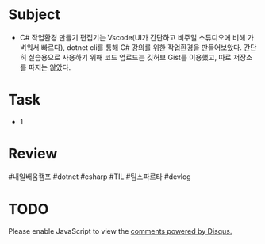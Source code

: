 # Subject
* C# 작업환경 만들기
	편집기는 Vscode(UI가 간단하고 비주얼 스튜디오에 비해 가벼워서 빠르다), dotnet cli를 통해 C# 강의를 위한 작업환경을 만들어보았다. 간단히 실습용으로 사용하기 위해 코드 업로드는 깃허브 Gist를 이용했고, 따로 저장소를 파지는 않았다.


# Task
* 1


# Review



#내일배움캠프 #dotnet #csharp #TIL #팀스파르타 #devlog

# TODO

<script>
    var disqus_config = function () {
    this.page.url ="https://amateurpotion.github.io/AmateurPotion/%EB%82%B4%EC%9D%BC%EB%B0%B0%EC%9B%80%EC%BA%A0%ED%94%84%20TIL/1%EC%A3%BC%EC%B0%A8/20250412%20Dotnet%20Core%20%EA%B0%9C%EB%B0%9C%ED%99%98%EA%B2%BD%20%EB%A7%8C%EB%93%A4%EA%B8%B0";  // Replace PAGE_URL with your page's canonical URL variable
    this.page.identifier = "내배캠_1_2"; // Replace PAGE_IDENTIFIER with your page's unique identifier variable
    };
    (function() { // DON'T EDIT BELOW THIS LINE
    var d = document, s = d.createElement('script');
    s.src = 'https://devpotion.disqus.com/embed.js';
    s.setAttribute('data-timestamp', +new Date());
    (d.head || d.body).appendChild(s);
    })();
</script>
<noscript>Please enable JavaScript to view the <a href="https://disqus.com/?ref_noscript">comments powered by Disqus.</a></noscript>